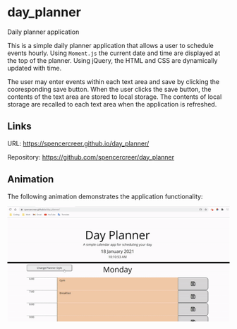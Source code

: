 # day_planner
Daily planner application

This is a simple daily planner application that allows a user to schedule events hourly. Using `Moment.js` the current date and time are displayed at the top of the planner. Using jQuery, the HTML and CSS are dynamically updated with time.

The user may enter events within each text area and save by clicking the cooresponding save button. When the user clicks the save button, the contents of the text area are stored to local storage. The contents of local storage are recalled to each text area when the application is refreshed.

## Links

URL: https://spencercreer.github.io/day_planner/

Repository: https://github.com/spencercreer/day_planner

## Animation

The following animation demonstrates the application functionality:

![Day planner animation](./assets/images/day_planner.gif)